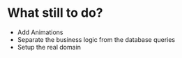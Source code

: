 # What still to do?

- Add Animations
- Separate the business logic from the database queries
- Setup the real domain
